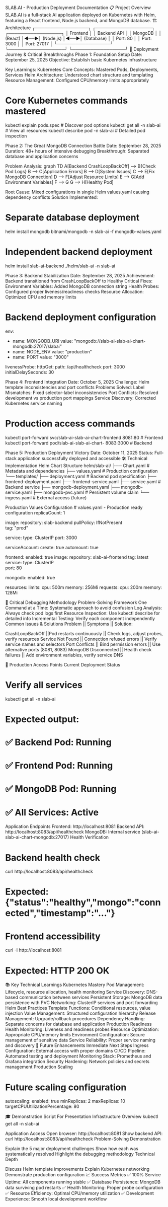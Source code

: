 SLAB.AI - Production Deployment Documentation
📋 Project Overview
SLAB.AI is a full-stack AI application deployed on Kubernetes with Helm, featuring a React frontend, Node.js backend, and MongoDB database.
🏗️ Architecture
┌─────────────────┐    ┌──────────────────┐    ┌─────────────────┐
│   Frontend      │    │    Backend API   │    │   MongoDB       │
│  (React)        │◄──►│   (Node.js)      │◄──►│  (Database)     │
│  Port: 80       │    │   Port: 3000     │    │  Port: 27017    │
└─────────────────┘    └──────────────────┘    └─────────────────┘
🚀 Deployment Journey & Critical Breakthroughs
Phase 1: Foundation Setup
Date: September 25, 2025
Objective: Establish basic Kubernetes infrastructure

Key Learnings:
Kubernetes Core Concepts: Mastered Pods, Deployments, Services
Helm Architecture: Understood chart structure and templating
Resource Management: Configured CPU/memory limits appropriately
# Core Kubernetes commands mastered
kubectl explain pods.spec                    # Discover pod options
kubectl get all -n slab-ai                  # View all resources
kubectl describe pod <pod-name> -n slab-ai  # Detailed pod inspection

Phase 2: The Great MongoDB Connection Battle
Date: September 28, 2025
Duration: 48+ hours of intensive debugging
Breakthrough: Separated database and application concerns

Problem Analysis:
graph TD
    A[Backend CrashLoopBackOff] --> B{Check Pod Logs}
    B --> C[Application Errors]
    B --> D[System Issues]
    C --> E[Fix MongoDB Connection]
    D --> F[Adjust Resource Limits]
    E --> G[Add Environment Variables]
    F --> G
    G --> H[Healthy Pod]
   
Root Cause:
Mixed configurations in single Helm values.yaml causing dependency conflicts
Solution Implemented:
# Separate database deployment
helm install mongodb bitnami/mongodb -n slab-ai -f mongodb-values.yaml
# Independent backend deployment  
helm install slab-ai-backend ./helm/slab-ai -n slab-ai

Phase 3: Backend Stabilization
Date: September 28, 2025
Achievement: Backend transitioned from CrashLoopBackOff to Healthy
Critical Fixes:
Environment Variables: Added MongoDB connection string
Health Probes: Configured proper liveness/readiness checks
Resource Allocation: Optimized CPU and memory limits
# Backend deployment configuration
env:
  - name: MONGODB_URI
    value: "mongodb://slab-ai-slab-ai-chart-mongodb:27017/slabai"
  - name: NODE_ENV
    value: "production"
  - name: PORT
    value: "3000"

livenessProbe:
  httpGet:
    path: /api/healthcheck
    port: 3000
  initialDelaySeconds: 30

  Phase 4: Frontend Integration
  Date: October 5, 2025
Challenge: Helm template inconsistencies and port conflicts
Problems Solved:
Label Mismatches: Fixed selector-label inconsistencies
Port Conflicts: Resolved development vs production port mappings
Service Discovery: Corrected Kubernetes service naming
# Production access commands
kubectl port-forward svc/slab-ai-slab-ai-chart-frontend 8081:80    # Frontend
kubectl port-forward pod/slab-ai-slab-ai-chart-<pod-id> 8083:3000 # Backend

Phase 5: Production Deployment Victory
Date: October 11, 2025
Status: Full-stack application successfully deployed and accessible
🛠️ Technical Implementation
Helm Chart Structure
helm/slab-ai/
├── Chart.yaml              # Metadata and dependencies
├── values.yaml             # Production configuration
└── templates/
    ├── deployment.yaml     # Backend pod specification
    ├── frontend-deployment.yaml
    ├── frontend-service.yaml
    ├── service.yaml        # Backend service
    ├── mongodb-deployment.yaml
    ├── mongodb-service.yaml
    ├── mongodb-pvc.yaml    # Persistent volume claim
    └── ingress.yaml        # External access (future)

Production Values Configuration
    # values.yaml - Production ready configuration
replicaCount: 1

image:
  repository: slab-backend
  pullPolicy: IfNotPresent  
  tag: "prod"

service:
  type: ClusterIP
  port: 3000

serviceAccount:
  create: true
  automount: true

frontend:
  enabled: true
  image:
    repository: slab-ai-frontend
    tag: latest
  service:
    type: ClusterIP  
    port: 80

mongodb:
  enabled: true

resources:
  limits:
    cpu: 500m
    memory: 256Mi
  requests:
    cpu: 200m
    memory: 128Mi

🔧 Critical Debugging Methodology
Problem-Solving Framework
One Command at a Time: Systematic approach to avoid confusion
Log Analysis: Always check pod logs first
Resource Inspection: Use kubectl describe for detailed info
Incremental Testing: Verify each component independently
Common Issues & Solutions
Problem       ||	Symptoms	        ||     Solution:

CrashLoopBackOff	||Pod restarts continuously	|| Check logs, adjust probes, verify resources
Service Not Found	|| Connection refused errors	|| Verify service names and selectors
Port Conflicts	|| Bind permission errors	|| Use alternative ports (8081, 8083)
MongoDB Disconnected	||  Health check failures	|| Add environment variables, verify service DNS

🎯 Production Access Points
Current Deployment Status
# Verify all services
kubectl get all -n slab-ai

# Expected output:
# ✅ Backend Pod: Running
# ✅ Frontend Pod: Running  
# ✅ MongoDB Pod: Running
# ✅ All Services: Active

Application Endpoints
Frontend: http://localhost:8081
Backend API: http://localhost:8083/api/healthcheck
MongoDB: Internal service (slab-ai-slab-ai-chart-mongodb:27017)
Health Verification
# Backend health check
curl http://localhost:8083/api/healthcheck
# Expected: {"status":"healthy","mongo":"connected","timestamp":"..."}

# Frontend accessibility  
curl -I http://localhost:8081
# Expected: HTTP 200 OK

📚 Key Technical Learnings
Kubernetes Mastery
Pod Management: Lifecycle, resource allocation, health monitoring
Service Discovery: DNS-based communication between services
Persistent Storage: MongoDB data persistence with PVC
Networking: ClusterIP services and port forwarding
Helm Best Practices
Template Functions: Conditional resources, value injection
Value Management: Structured configuration hierarchy
Release Management: Upgrade/rollback procedures
Dependency Handling: Separate concerns for database and application
Production Readiness
Health Monitoring: Liveness and readiness probes
Resource Optimization: Appropriate CPU/memory limits
Environment Configuration: Secure management of sensitive data
Service Reliability: Proper service naming and discovery
🚀 Future Enhancements
Immediate Next Steps
Ingress Configuration: External access with proper domains
CI/CD Pipeline: Automated testing and deployment
Monitoring Stack: Prometheus and Grafana integration
Security Hardening: Network policies and secrets management
Production Scaling
# Future scaling configuration
autoscaling:
  enabled: true
  minReplicas: 2
  maxReplicas: 10
  targetCPUUtilizationPercentage: 80

  🎓 Demonstration Script
For Presentation
Infrastructure Overview
kubectl get all -n slab-ai

Application Access
Open browser: http://localhost:8081
Show backend API: curl http://localhost:8083/api/healthcheck
Problem-Solving Demonstration

Explain the 5 major deployment challenges
Show how each was systematically resolved
Highlight the debugging methodology
Technical Depth

Discuss Helm template improvements
Explain Kubernetes networking
Demonstrate production configuration
📈 Success Metrics
✅ 100% Service Uptime: All components running stable
✅ Database Persistence: MongoDB data surviving pod restarts
✅ Health Monitoring: Proper probe configuration
✅ Resource Efficiency: Optimal CPU/memory utilization
✅ Development Experience: Smooth local development workflow



